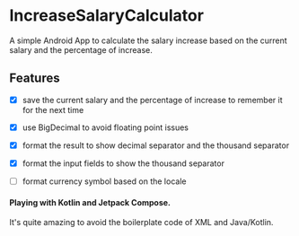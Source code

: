 # IncreaseSalaryCalculator

A simple Android App to calculate the salary increase based on the current salary and the percentage of increase.

## Features
- [x] save the current salary and the percentage of increase to remember it for the next time
- [x] use BigDecimal to avoid floating point issues
- [x] format the result to show decimal separator and the thousand separator
- [x] format the input fields to show the thousand separator
- [ ] format currency symbol based on the locale


#### Playing with Kotlin and Jetpack Compose.
It's quite amazing to avoid the boilerplate code of XML and Java/Kotlin.


